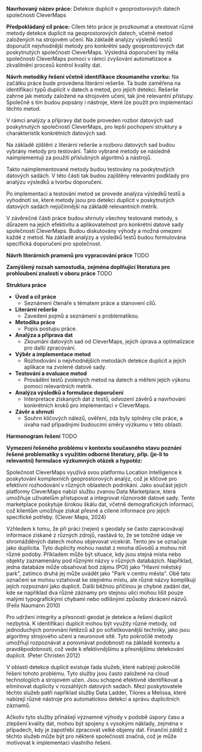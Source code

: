 **Navrhovaný název práce:**
Detekce duplicit v geoprostorových datech společnosti CleverMaps 

**Předpokládaný cíl práce:**
Cílem této práce je prozkoumat a otestovat různé metody detekce duplicit na geoprostorových datech, včetně metod založených na strojovém učení. Na základě analýzy výsledků testů doporučit nejvhodnější metody pro konkrétní sady geoprostorových dat poskytnutých společností CleverMaps.
Výsledná doporučení by měla společnosti CleverMaps pomoci v rámci zvyšování automatizace a zkvalitnění procesů kontrol kvality dat.

**Návrh metodiky řešení včetně identifikace zkoumaného vzorku:**
Na začátku práce bude provedena literární rešerše. Ta bude zaměřena na identifikaci typů duplicit v datech a metod, pro jejich detekci. Rešerše zahrne jak metody založené na strojovém učení, tak jiné relevantní přístupy. Společně s tím budou popsány i nástroje, které lze použít pro implementaci těchto metod.

V rámci analýzy a přípravy dat bude proveden rozbor datových sad poskytnutých společností CleverMaps, pro lepší pochopení struktury a charakteristik konkrétních datových sad.

Na základě zjištění z literární rešerše a rozboru datových sad budou vybrány metody pro testování. Takto vybrané metody se následně naimplementují za použití příslušných algoritmů a nástrojů.

Takto naimplementované metody budou testovány na poskytnutých datových sadách. V této části tak budou zajištěny relevantní podklady pro analýzu výsledků a tvorbu doporučení.

Po implementaci a testování metod se provede analýza výsledků testů a vyhodnotí se, které metody jsou pro detekci duplicit v poskytnutých datových sadách nejúčinnější na základě relevantních metrik.

V závěrečné části práce budou shrnuty všechny testované metody, s důrazem na jejich efektivitu a aplikovatelnost pro konkrétní datové sady společnosti CleverMaps. Budou diskutovány výhody a možná omezení každé z metod. Na základě analýzy a výsledků testů budou formulována specifická doporučení pro společnost.

**Návrh literárních pramenů pro vypracování práce**
TODO

**Zamýšlený rozsah samostudia, zejména doplňující literatura pro prohloubení znalostí v oboru práce**
TODO

**Struktura práce**
- **Úvod a cíl práce** 
	- Seznámení čtenáře s tématem práce a stanovení cílů.
- **Literární rešerše** 
	- Zavedení pojmů a seznámení s problematikou.
- **Metodika práce**
	- Popis postupu práce.
- **Analýza a příprava dat**
	- Zkoumání datových sad od CleverMaps, jejich úprava a optimalizace pro další zpracování.
- **Výběr a implementace metod**
	- Rozhodování o nejvhodnějších metodách detekce duplicit a jejich aplikace na zvolené datové sady.
- **Testování a evaluace metod**
	- Provádění testů zvolených metod na datech a měření jejich výkonu pomocí relevantních metrik.
- **Analýza výsledků a formulace doporučení**
	- Interpretace získaných dat z testů, odvození závěrů a navrhování konkrétních kroků pro implementaci v CleverMaps.
- **Závěr a shrnutí**
	- Souhrn klíčových nálezů, ověření, zda byly splněny cíle práce, a úvaha nad případnými budoucími směry výzkumu v této oblasti.

**Harmonogram řešení**
TODO

**Vymezení řešeného problému v kontextu současného stavu poznání řešené problematiky s využitím odborné literatury, příp. (je-li to relevantní) formulace výzkumných otázek a hypotéz:**

Společnost CleverMaps využívá svou platformu Location Intelligence k poskytování komplexních geoprostorových analýz, což je klíčové pro efektivní rozhodování v různých oblastech podnikání. Jako součást jejich platformy CleverMaps nabízí službu zvanou Data Marketplace, která umožňuje uživatelům přistupovat a integrovat různorodé datové sady. Tento marketplace poskytuje širokou škálu dat, včetně demografických informací, což klientům umožňuje získat přesné a cílené informace pro jejich specifické potřeby. (Clever Maps, 2024)

Vzhledem k tomu, že při práci (nejen) s geodaty se často zapracovávají informace získané z různých zdrojů, nastává to, že se totožné údaje ve shromážděných datech mohou objevovat vícekrát. Tento jev se označuje jako duplicita. Tyto duplicity mohou nastat z mnoha důvodů a mohou mít různé podoby. Příkladem může být situace, kdy jsou stejná místa nebo objekty zaznamenány pod různými názvy v různých databázích. Například, jedna databáze může obsahovat bod zájmu (POI) jako "Hlavní městský park", zatímco druhá jej může uvádět jako "Park v centru města". Obě tato označení se mohou vztahovat ke stejnému místu, ale různé názvy komplikují jejich rozpoznání jako duplicit. Další běžnou příčinou je chybné zadání dat, kde se například dva různé záznamy pro stejnou ulici mohou lišit pouze malými typografickými chybami nebo odlišnými způsoby zkrácení názvů. (Felix Naumann 2010)

Pro udržení integrity a přesnosti geodat je detekce a řešení duplicit nezbytná. K identifikaci duplicit mohou být využity různé metody, od jednoduchých porovnání řetězců až po sofistikovanější techniky, jako jsou algoritmy strojového učení a neuronové sítě. Tyto pokročilé metody umožňují rozpoznávat a porovnávat podobnosti na základě kontextu a pravděpodobnosti, což vede k efektivnějšímu a přesnějšímu detekování duplicit. (Peter Christen 2012)

V oblasti detekce duplicit existuje řada služeb, které nabízejí pokročilé řešení tohoto problému. Tyto služby jsou často založené na cloud technologiích a strojovém učen. Jsou schopné efektivně identifikovat a eliminovat duplicity v rozsáhlých datových sadách. Mezi poskytovatele těchto služeb patří například služby Data Ladder, Tilores a Melissa, které nabízejí různé nástroje pro automatickou detekci a správu duplicitních záznamů.

Ačkoliv tyto služby přinášejí významné výhody v podobě úspory času a zlepšení kvality dat, mohou být spojeny s vysokými náklady, zejména v případech, kdy je zapotřebí zpracovat velké objemy dat. Finanční zátěž z těchto služeb může být pro některé společnosti značná, což je může motivovat k implementaci vlastního řešení.
